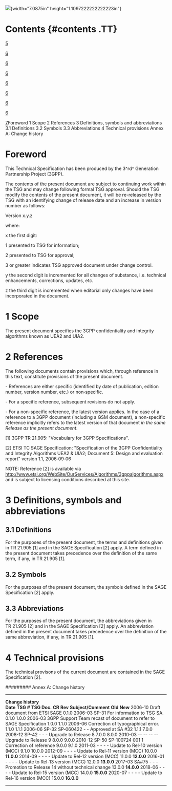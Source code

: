 ![](media/image1.jpeg){width="7.0875in" height="1.1097222222222223in"}

Contents {#contents .TT}
========

[5](#foreword)

[6](#scope)

[6](#references)

[6](#definitions-symbols-and-abbreviations)

[6](#definitions)

[6](#symbols)

[6](#abbreviations)

[6](#technical-provisions)

[7](#annex-a-change-history)Foreword 1 Scope 2 References 3 Definitions,
symbols and abbreviations 3.1 Definitions 3.2 Symbols 3.3 Abbreviations
4 Technical provisions Annex A: Change history

Foreword
========

This Technical Specification has been produced by the 3^rd^ Generation
Partnership Project (3GPP).

The contents of the present document are subject to continuing work
within the TSG and may change following formal TSG approval. Should the
TSG modify the contents of the present document, it will be re-released
by the TSG with an identifying change of release date and an increase in
version number as follows:

Version x.y.z

where:

x the first digit:

1 presented to TSG for information;

2 presented to TSG for approval;

3 or greater indicates TSG approved document under change control.

y the second digit is incremented for all changes of substance, i.e.
technical enhancements, corrections, updates, etc.

z the third digit is incremented when editorial only changes have been
incorporated in the document.

1 Scope
=======

The present document specifies the 3GPP confidentiality and integrity
algorithms known as UEA2 and UIA2.

2 References
============

The following documents contain provisions which, through reference in
this text, constitute provisions of the present document.

\- References are either specific (identified by date of publication,
edition number, version number, etc.) or non‑specific.

\- For a specific reference, subsequent revisions do not apply.

\- For a non-specific reference, the latest version applies. In the case
of a reference to a 3GPP document (including a GSM document), a
non-specific reference implicitly refers to the latest version of that
document *in the same Release as the present document*.

\[1\] 3GPP TR 21.905: \"Vocabulary for 3GPP Specifications\".

\[2\] ETSI TC SAGE Specification: \"Specification of the 3GPP
Confidentiality and Integrity Algorithms UEA2 & UIA2; Document 5: Design
and evaluation report\" version 1.1, 2006‑09‑06

NOTE: Reference \[2\] is available via
<http://www.etsi.org/WebSite/OurServices/Algorithms/3gppalgorithms.aspx>
and is subject to licensing conditions described at this site.

3 Definitions, symbols and abbreviations
========================================

3.1 Definitions
---------------

For the purposes of the present document, the terms and definitions
given in TR 21.905 \[1\] and in the SAGE Specification \[2\] apply. A
term defined in the present document takes precedence over the
definition of the same term, if any, in TR 21.905 \[1\].

3.2 Symbols
-----------

For the purposes of the present document, the symbols defined in the
SAGE Specification \[2\] apply.

3.3 Abbreviations
-----------------

For the purposes of the present document, the abbreviations given in
TR 21.905 \[2\] and in the SAGE Specification \[2\] apply. An
abbreviation defined in the present document takes precedence over the
definition of the same abbreviation, if any, in TR 21.905 \[1\].

4 Technical provisions
======================

The technical provisons of the current document are contained in the
SAGE Specification \[2\].

######### Annex A: Change history

  -------------------- ------------ -------------- -------- --------- --------------------------------------------------------------------- --------- ------------
  **Change history**                                                                                                                                  
  **Date**             **TSG \#**   **TSG Doc.**   **CR**   **Rev**   **Subject/Comment**                                                   **Old**   **New**
  2006-10                                                             Draft document from ETSI SAGE                                                   0.1.0
  2006-03              SP-31                                          For information to TSG SA.                                            0.1.0     1.0.0
  2006-03                                                             3GPP Support Team recast of document to refer to SAGE Specification   1.0.0     1.1.0
  2006-06                                                             Correction of typographical error.                                    1.1.0     1.1.1
  2006-06              SP-32        SP‑060422      \-       \-        Approved at SA \#32                                                   1.1.1     7.0.0
  2008-12              SP-42        \-             \-       \-        Upgrade to Release 8                                                  7.0.0     8.0.0
  2010-03              \--          \--            \--      \--       Upgrade to Release 9                                                  8.0.0     9.0.0
  2010-12              SP-50        SP-100724      001      1         Correction of reference                                               9.0.0     9.1.0
  2011-03              \-           \-             \-       \-        Update to Rel-10 version (MCC)                                        9.1.0     10.0.0
  2012-09              \-           \-             \-       \-        Update to Rel-11 version (MCC)                                        10.0.0    **11.0.0**
  2014-09              \-           \-             \-       \-        Update to Rel-12 version (MCC)                                        11.0.0    **12.0.0**
  2016-01              \-           \-             \-       \-        Update to Rel-13 version (MCC)                                        12.0.0    **13.0.0**
  2017-03              SA\#75       \-             \-       \-        Promotion to Release 14 without technical change                      13.0.0    **14.0.0**
  2018-06              \-           \-             \-       \-        Update to Rel-15 version (MCC)                                        14.0.0    **15.0.0**
  2020-07              \-           \-             \-       \-        Update to Rel-16 version (MCC)                                        15.0.0    **16.0.0**
  -------------------- ------------ -------------- -------- --------- --------------------------------------------------------------------- --------- ------------
